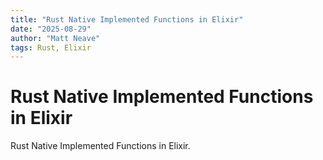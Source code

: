 ```yaml
---
title: "Rust Native Implemented Functions in Elixir"
date: "2025-08-29"
author: "Matt Neave"
tags: Rust, Elixir
---
```


# Rust Native Implemented Functions in Elixir

Rust Native Implemented Functions in Elixir.

